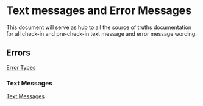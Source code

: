 # Text messages and Error Messages 
This document will serve as hub to all the source of truths documentation for all check-in and pre-check-in text message and error message wording.

## Errors 
[Error Types](https://github.com/department-of-veterans-affairs/va.gov-team/blob/master/products/health-care/checkin/analytics/error-types.md)

### Text Messages
[Text Messages](https://github.com/department-of-veterans-affairs/chip/blob/master/src/initiateCheckin/messages.js#L17)




